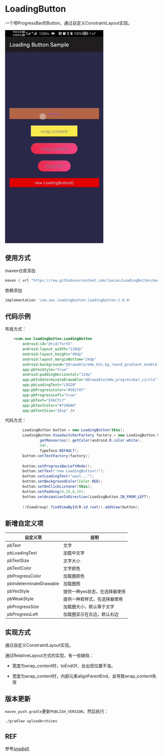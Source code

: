 # LoadingButton

一个带ProgressBar的Button，通过自定义ConstraintLayout实现。

<img src="https://github.com/laxian/LoadingButton/raw/main/images/record.gif" width="324" height="702" />

## 使用方式

maven仓库添加

```Groovy
maven { url "https://raw.githubusercontent.com/laxian/LoadingButton/master" }
```

依赖添加

```Groovy
implementation 'com.zwx.loadingbutton:loadingbutton:1.0.0'
```

## 代码示例

布局方式：

```xml
    <com.zwx.loadingbutton.LoadingButton
        android:id="@+id/forth"
        android:layout_width="120dp"
        android:layout_height="40dp"
        android:layout_marginBottom="24dp"
        android:background="@drawable/mdw_btn_bg_round_gradient_enable_big"
        app:pbYesStyle="true"
        android:paddingHorizontal="12dp"
        app:pbIndeterminateDrawable="@drawable/mdw_progressbar_circle"
        app:pbLoadingText="LOGIN"
        app:pbProgressColor="#582707"
        app:pbProgressLeft="true"
        app:pbText="EXACTLY"
        app:pbTextColor="#7286A0"
        app:pbTextSize="16sp" />
```

代码方式：

```Java
        LoadingButton button = new LoadingButton(this);
        LoadingButton.ViewSwitcherFactory factory = new LoadingButton.ViewSwitcherFactory(this,
                getResources().getColor(android.R.color.white),
                44F,
                Typeface.DEFAULT);
        button.setTextFactory(factory);

        button.setProgressBarLeftMode();
        button.setText("new LoadingButton()");
        button.setLoadingText("wait...");
        button.setBackgroundColor(Color.RED);
        button.setOnClickListener(this);
        button.setPadding(0,20,0,20);
        button.setAnimationInDirection(LoadingButton.IN_FROM_LEFT);

        ((ViewGroup) findViewById(R.id.root)).addView(button);
```

## 新增自定义项

| 自定义项                | 说明                          |
| ----------------------- | ----------------------------- |
| pbText                  | 文字                          |
| pbLoadingText           | 加载中文字                    |
| pbTextSize              | 文字大小                      |
| pbTextColor             | 文字颜色                      |
| pbProgressColor         | 加载圈颜色                    |
| pbIndeterminateDrawable | 加载圈图                      |
| pbYesStyle              | 提供一种yes状态，在选择器使用 |
| pbWeakStyle             | 提供一种若样式，在选择器使用  |
| pbProgressSize          | 加载圈大小，默认等于文字      |
| pbProgressLeft          | 加载圈显示在左边，默认右边    |

## 实现方式

通过自定义ConstraintLayout实现。

通过RelativeLayout方式的实现，有一些缺陷：

- 宽度为wrap_content时，toEndOf，会出现位置不准。

- 宽度为wrap_content时，内部元素alignParentEnd，会导致wrap_content失效

## 版本更新

`maven_push.gradle`更新`PUBLISH_VERSION`，然后执行：

```Bash
./gradlew uploadArchives
```

## REF

参考[snadjafi](https://github.com/snadjafi/LoadingButton)
